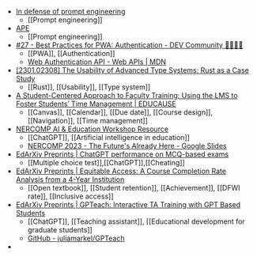 - [In defense of prompt engineering](https://simonwillison.net/2023/Feb/21/in-defense-of-prompt-engineering/)
	- [[Prompt engineering]]
- [APE](https://sites.google.com/view/automatic-prompt-engineer)
	- [[Prompt engineering]]
- [#27 - Best Practices for PWA: Authentication - DEV Community 👩‍💻👨‍💻](https://dev.to/azure/27-best-practices-for-pwa-authentication-29md)
	- [[PWA]], [[Authentication]]
	- [Web Authentication API - Web APIs | MDN](https://developer.mozilla.org/en-US/docs/Web/API/Web_Authentication_API)
- [[2301.02308] The Usability of Advanced Type Systems: Rust as a Case Study](https://arxiv.org/abs/2301.02308)
	- [[Rust]], [[Usability]], [[Type system]]
- [A Student-Centered Approach to Faculty Training: Using the LMS to Foster Students’ Time Management | EDUCAUSE](https://er.educause.edu/articles/2023/2/a-student-centered-approach-to-faculty-training-using-the-lms-to-foster-students-time-management)
	- [[Canvas]], [[Calendar]], [[Due date]], [[Course design]], [[Navigation]], [[Time management]]
- [NERCOMP AI & Education Workshop Resource](https://docs.google.com/document/d/1IwxA8wpnMbwZ5qMkTlNl9De5XRhYFcE9FTu0s6VLISM/mobilebasic)
	- [[ChatGPT]], [[Artificial intelligence in education]]
	- [NERCOMP 2023 - The Future's Already Here - Google Slides](https://docs.google.com/presentation/d/1YjIKUMb9MEZ56trKFMV-8fGCfaLAJbehammV6I0c-0U/mobilepresent#slide=id.g20c20a59c0b_0_6)
- [EdArXiv Preprints | ChatGPT performance on MCQ-based exams](https://edarxiv.org/sytu3/)
	- [[Multiple choice test]],[[ChatGPT]],[[Cheating]]
- [EdArXiv Preprints | Equitable Access: A Course Completion Rate Analysis from a 4-Year Institution](https://edarxiv.org/g3wt4/)
	- [[Open textbook]], [[Student retention]], [[Achievement]], [[DFWI rate]], [[Inclusive access]]
- [EdArXiv Preprints | GPTeach: Interactive TA Training with GPT Based Students](https://edarxiv.org/r23bu/)
	- [[ChatGPT]], [[Teaching assistant]], [[Educational development for graduate students]]
	- [GitHub - juliamarkel/GPTeach](https://github.com/juliamarkel/GPTeach)
-